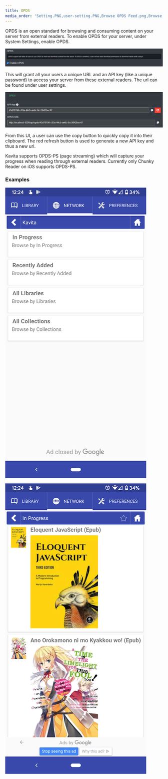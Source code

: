```yaml
---
title: OPDS
media_order: 'Setting.PNG,user-setting.PNG,Browse OPDS Feed.png,Browse Feed 2.png'
---
```


OPDS is an open standard for browsing and consuming content on your server from external readers. To enable OPDS for your server, under System Settings, enable OPDS.

![Setting](Setting.PNG "Setting")

This will grant all your users a unique URL and an API key (like a unique password) to access your server from these external readers. The url can be found under user settings.

![user-setting](user-setting.PNG "user-setting")

From this UI, a user can use the copy button to quickly copy it into their clipboard. The red refresh button is used to generate a new API key and thus a new url.

Kavita supports OPDS-PS (page streaming) which will capture your progress when reading through external readers. Currently only Chunky Reader on iOS supports OPDS-PS. 

### Examples
![Browse%20OPDS%20Feed](Browse%20OPDS%20Feed.png "Browse%20OPDS%20Feed")

![Browse%20Feed%202](Browse%20Feed%202.png "Browse%20Feed%202")